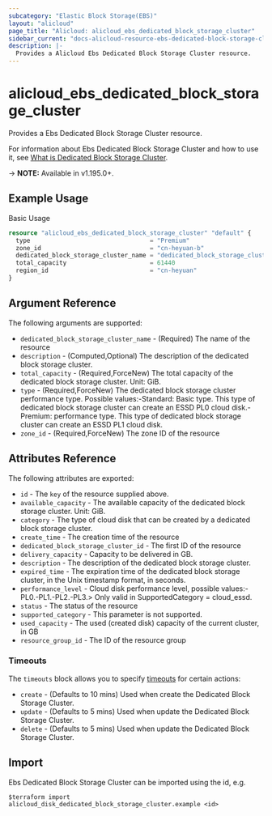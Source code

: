```yaml
---
subcategory: "Elastic Block Storage(EBS)"
layout: "alicloud"
page_title: "Alicloud: alicloud_ebs_dedicated_block_storage_cluster"
sidebar_current: "docs-alicloud-resource-ebs-dedicated-block-storage-cluster"
description: |-
  Provides a Alicloud Ebs Dedicated Block Storage Cluster resource.
---
```


# alicloud_ebs_dedicated_block_storage_cluster

Provides a Ebs Dedicated Block Storage Cluster resource.

For information about Ebs Dedicated Block Storage Cluster and how to use it, see [What is Dedicated Block Storage Cluster](https://www.alibabacloud.com/help/en/ecs/developer-reference/api-ebs-2021-07-30-creatededicatedblockstoragecluster).

-> **NOTE:** Available in v1.195.0+.

## Example Usage

Basic Usage

```terraform
resource "alicloud_ebs_dedicated_block_storage_cluster" "default" {
  type                                 = "Premium"
  zone_id                              = "cn-heyuan-b"
  dedicated_block_storage_cluster_name = "dedicated_block_storage_cluster_name"
  total_capacity                       = 61440
  region_id                            = "cn-heyuan"
}
```

## Argument Reference

The following arguments are supported:
* `dedicated_block_storage_cluster_name` - (Required) The name of the resource
* `description` - (Computed,Optional) The description of the dedicated block storage cluster.
* `total_capacity` - (Required,ForceNew) The total capacity of the dedicated block storage cluster. Unit: GiB.
* `type` - (Required,ForceNew) The dedicated block storage cluster performance type. Possible values:-Standard: Basic type. This type of dedicated block storage cluster can create an ESSD PL0 cloud disk.-Premium: performance type. This type of dedicated block storage cluster can create an ESSD PL1 cloud disk.
* `zone_id` - (Required,ForceNew) The zone ID  of the resource



## Attributes Reference

The following attributes are exported:
* `id` - The `key` of the resource supplied above.
* `available_capacity` - The available capacity of the dedicated block storage cluster. Unit: GiB.
* `category` - The type of cloud disk that can be created by a dedicated block storage cluster.
* `create_time` - The creation time of the resource
* `dedicated_block_storage_cluster_id` - The first ID of the resource
* `delivery_capacity` - Capacity to be delivered in GB.
* `description` - The description of the dedicated block storage cluster.
* `expired_time` - The expiration time of the dedicated block storage cluster, in the Unix timestamp format, in seconds.
* `performance_level` - Cloud disk performance level, possible values:-PL0.-PL1.-PL2.-PL3.> Only valid in SupportedCategory = cloud_essd.
* `status` - The status of the resource
* `supported_category` - This parameter is not supported.
* `used_capacity` - The used (created disk) capacity of the current cluster, in GB
* `resource_group_id` - The ID of the resource group

### Timeouts

The `timeouts` block allows you to specify [timeouts](https://www.terraform.io/docs/configuration-0-11/resources.html#timeouts) for certain actions:
* `create` - (Defaults to 10 mins) Used when create the Dedicated Block Storage Cluster.
* `update` - (Defaults to 5 mins) Used when update the Dedicated Block Storage Cluster.
* `delete` - (Defaults to 5 mins) Used when update the Dedicated Block Storage Cluster.

## Import

Ebs Dedicated Block Storage Cluster can be imported using the id, e.g.

```shell
$terraform import alicloud_disk_dedicated_block_storage_cluster.example <id>
```